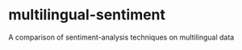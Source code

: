 multilingual-sentiment
======================

A comparison of sentiment-analysis techniques on multilingual data
